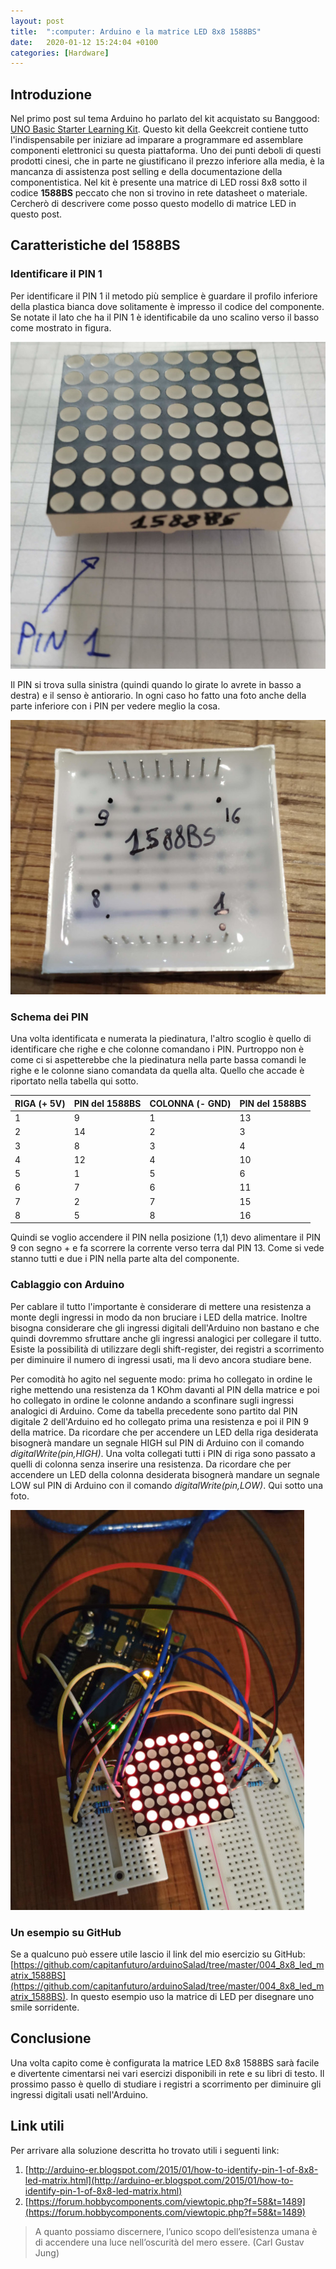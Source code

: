 ```yaml
---
layout: post
title:  ":computer: Arduino e la matrice LED 8x8 1588BS"
date:   2020-01-12 15:24:04 +0100
categories: [Hardware]
---
```

## Introduzione
Nel primo post sul tema Arduino ho parlato del kit acquistato su Banggood: [UNO Basic Starter Learning Kit](https://www.banggood.com/UNO-Basic-Starter-Learning-Kit-Upgrade-Version-For-Arduino-p-970714.html?rmmds=myorder&cur_warehouse=CN). Questo kit della Geekcreit contiene tutto l'indispensabile per iniziare ad imparare a programmare ed assemblare componenti elettronici su questa piattaforma.
Uno dei punti deboli di questi prodotti cinesi, che in parte ne giustificano il prezzo inferiore alla media, è la mancanza di assistenza post selling e della documentazione della componentistica.
Nel kit è presente una matrice di LED rossi 8x8 sotto il codice **1588BS** peccato che non si trovino in rete datasheet o materiale. Cercherò di descrivere come posso questo modello di matrice LED in questo post.

## Caratteristiche del 1588BS

### Identificare il PIN 1

Per identificare il PIN 1 il metodo più semplice è guardare il profilo inferiore della plastica bianca dove solitamente è impresso il codice del componente. Se notate il lato che ha il PIN 1 è identificabile da uno scalino verso il basso come mostrato in figura.

![1588BS front](/assets/2020-01-12/front.jpg)

Il PIN si trova sulla sinistra (quindi quando lo girate lo avrete in basso a destra) e il senso è antiorario. In ogni caso ho fatto una foto anche della parte inferiore con i PIN per vedere meglio la cosa.

![1588BS back](/assets/2020-01-12/back.jpg)

### Schema dei PIN

Una volta identificata e numerata la piedinatura, l'altro scoglio è quello di identificare che righe e che colonne comandano i PIN. Purtroppo non è come ci si aspetterebbe che la piedinatura nella parte bassa comandi le righe e le colonne siano comandata da quella alta. Quello che accade è riportato nella tabella qui sotto.

| RIGA (+ 5V)| PIN del 1588BS|COLONNA (- GND)|PIN del 1588BS|
|-------|--------|---------|---------|
| 1 | 9 | 1 | 13 |
| 2 | 14 | 2 | 3  |
| 3 | 8 | 3 | 4 |
| 4 | 12 | 4 | 10 |
| 5 | 1 | 5 | 6 |
| 6 | 7 | 6 | 11 |
| 7 | 2 | 7 | 15 |
| 8 | 5 | 8 | 16 |

Quindi se voglio accendere il PIN nella posizione (1,1) devo alimentare il PIN 9 con segno + e fa scorrere la corrente verso terra dal PIN 13. Come si vede stanno tutti e due i PIN nella parte alta del componente.

### Cablaggio con Arduino

Per cablare il tutto l'importante è considerare di mettere una resistenza a monte degli ingressi in modo da non bruciare i LED della matrice. Inoltre bisogna considerare che gli ingressi digitali dell'Arduino non bastano e che quindi dovremmo sfruttare anche gli ingressi analogici per collegare il tutto. Esiste la possibilità di utilizzare degli shift-register, dei registri a scorrimento per diminuire il numero di ingressi usati, ma li devo ancora studiare bene.

Per comodità ho agito nel seguente modo: prima ho collegato in ordine le righe mettendo una resistenza da 1 KOhm davanti al PIN della matrice e poi ho collegato in ordine le colonne andando a sconfinare sugli ingressi analogici di Arduino.
Come da tabella precedente sono partito dal PIN digitale 2 dell'Arduino ed ho collegato prima una resistenza e poi il PIN 9 della matrice. Da ricordare che per accendere un LED della riga desiderata bisognerà mandare un segnale HIGH sul PIN di Arduino con il comando _digitalWrite(pin,HIGH)_.
Una volta collegati tutti i PIN di riga sono passato a quelli di colonna senza inserire una resistenza. Da ricordare che per accendere un LED della colonna desiderata bisognerà mandare un segnale LOW sul PIN di Arduino con il comando _digitalWrite(pin,LOW)_.
Qui sotto una foto.

![1588BS final](/assets/2020-01-12/final.jpg)

### Un esempio su GitHub

Se a qualcuno può essere utile lascio il link del mio esercizio su GitHub: [https://github.com/capitanfuturo/arduinoSalad/tree/master/004_8x8_led_matrix_1588BS](https://github.com/capitanfuturo/arduinoSalad/tree/master/004_8x8_led_matrix_1588BS). In questo esempio uso la matrice di LED per disegnare uno smile sorridente.

## Conclusione

Una volta capito come è configurata la matrice LED 8x8 1588BS sarà facile e divertente cimentarsi nei vari esercizi disponibili in rete e su libri di testo. Il prossimo passo è quello di studiare i registri a scorrimento per diminuire gli ingressi digitali usati nell'Arduino.

## Link utili

Per arrivare alla soluzione descritta ho trovato utili i seguenti link:

1. [http://arduino-er.blogspot.com/2015/01/how-to-identify-pin-1-of-8x8-led-matrix.html](http://arduino-er.blogspot.com/2015/01/how-to-identify-pin-1-of-8x8-led-matrix.html)
2. [https://forum.hobbycomponents.com/viewtopic.php?f=58&t=1489](https://forum.hobbycomponents.com/viewtopic.php?f=58&t=1489)

> A quanto possiamo discernere, l’unico scopo dell’esistenza umana è di accendere una luce nell’oscurità del mero essere.  (Carl Gustav Jung)
